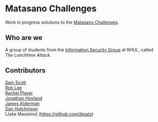 # Matasano Challenges

Work in progress solutions to the [Matasano
Challenges](http://cryptopals.com/).

## Who are we

A group of students from the [Information Security
Group](https://www.royalholloway.ac.uk/isg/home.aspx) at RHUL, 
called *The Lunchtime Attack*.

## Contributors

[Sam Scott](https://github.com/samscott89/)  
[Rob Lee](https://github.com/rpl226/)  
[Rachel Player](https://github.com/rachelplayer)  
[Jonathan Hoyland](https://github.com/jhoyla)   
[James Alderman](https://github.com/jamesalderman)  
[Dan Hutchinson](https://github.com/dojh342)  
[Jake Massimo] (https://github.com/jbeatz)
